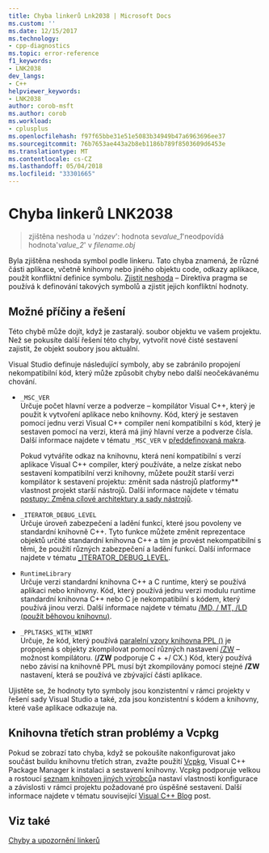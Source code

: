 ```yaml
---
title: Chyba linkerů Lnk2038 | Microsoft Docs
ms.custom: ''
ms.date: 12/15/2017
ms.technology:
- cpp-diagnostics
ms.topic: error-reference
f1_keywords:
- LNK2038
dev_langs:
- C++
helpviewer_keywords:
- LNK2038
author: corob-msft
ms.author: corob
ms.workload:
- cplusplus
ms.openlocfilehash: f97f65bbe31e51e5083b34949b47a6963696ee37
ms.sourcegitcommit: 76b7653ae443a2b8eb1186b789f8503609d6453e
ms.translationtype: MT
ms.contentlocale: cs-CZ
ms.lasthandoff: 05/04/2018
ms.locfileid: "33301665"
---
```

# <a name="linker-tools-error-lnk2038"></a>Chyba linkerů LNK2038

> zjištěna neshoda u '*název*': hodnota se*value_1*'neodpovídá hodnota'*value_2*' v *filename.obj*

Byla zjištěna neshoda symbol podle linkeru. Tato chyba znamená, že různé části aplikace, včetně knihovny nebo jiného objektu code, odkazy aplikace, použít konfliktní definice symbolu. [Zjistit neshoda](../../preprocessor/detect-mismatch.md) – Direktiva pragma se používá k definování takových symbolů a zjistit jejich konfliktní hodnoty.

## <a name="possible-causes-and-solutions"></a>Možné příčiny a řešení

Této chybě může dojít, když je zastaralý. soubor objektu ve vašem projektu. Než se pokusíte další řešení této chyby, vytvořit nové čisté sestavení zajistit, že objekt soubory jsou aktuální.

Visual Studio definuje následující symboly, aby se zabránilo propojení nekompatibilní kód, který může způsobit chyby nebo další neočekávanému chování.

- `_MSC_VER`  
   Určuje počet hlavní verze a podverze – kompilátor Visual C++, který je použit k vytvoření aplikace nebo knihovny. Kód, který je sestaven pomocí jednu verzi Visual C++ compiler není kompatibilní s kód, který je sestaven pomocí na verzi, která má jiný hlavní verze a podverze čísla. Další informace najdete v tématu `_MSC_VER` v [předdefinovaná makra](../../preprocessor/predefined-macros.md).

   Pokud vytváříte odkaz na knihovnu, která není kompatibilní s verzí aplikace Visual C++ compiler, který používáte, a nelze získat nebo sestavení kompatibilní verzi knihovny, můžete použít starší verzi kompilátor k sestavení projektu: změnit <C1/>sada nástrojů platformy** vlastnost projekt starší nástrojů. Další informace najdete v tématu [postupy: Změna cílové architektury a sady nástrojů](../../build/how-to-modify-the-target-framework-and-platform-toolset.md).

- `_ITERATOR_DEBUG_LEVEL`  
   Určuje úroveň zabezpečení a ladění funkcí, které jsou povoleny ve standardní knihovně C++. Tyto funkce můžete změnit reprezentace objektů určité standardní knihovna C++ a tím je provést nekompatibilní s těmi, že použití různých zabezpečení a ladění funkcí. Další informace najdete v tématu [_ITERATOR_DEBUG_LEVEL](../../standard-library/iterator-debug-level.md).

- `RuntimeLibrary`  
   Určuje verzi standardní knihovna C++ a C runtime, který se používá aplikaci nebo knihovny. Kód, který používá jednu verzi modulu runtime standardní knihovna C++ nebo C je nekompatibilní s kódem, který používá jinou verzi. Další informace najdete v tématu [/MD, / MT, /LD (použít běhovou knihovnu)](../../build/reference/md-mt-ld-use-run-time-library.md).

- `_PPLTASKS_WITH_WINRT`  
   Určuje, že kód, který používá [paralelní vzory knihovna PPL ()](../../parallel/concrt/parallel-patterns-library-ppl.md) je propojená s objekty zkompilovat pomocí různých nastavení [/ZW](../../build/reference/zw-windows-runtime-compilation.md) – možnost kompilátoru. (**/ZW** podporuje C + +/ CX.) Kód, který používá nebo závisí na knihovně PPL musí být zkompilovány pomocí stejné **/ZW** nastavení, která se používá ve zbývající části aplikace.

Ujistěte se, že hodnoty tyto symboly jsou konzistentní v rámci projekty v řešení sady Visual Studio a také, zda jsou konzistentní s kódem a knihovny, které vaše aplikace odkazuje na.

## <a name="third-party-library-issues-and-vcpkg"></a>Knihovna třetích stran problémy a Vcpkg

Pokud se zobrazí tato chyba, když se pokoušíte nakonfigurovat jako součást buildu knihovnu třetích stran, zvažte použití [Vcpkg](../../vcpkg.md), Visual C++ Package Manager k instalaci a sestavení knihovny. Vcpkg podporuje velkou a rostoucí [seznam knihoven jiných výrobců](https://github.com/Microsoft/vcpkg/tree/master/ports)a nastaví vlastnosti konfigurace a závislosti v rámci projektu požadované pro úspěšné sestavení. Další informace najdete v tématu související [Visual C++ Blog](https://blogs.msdn.microsoft.com/vcblog/2016/09/19/vcpkg-a-tool-to-acquire-and-build-c-open-source-libraries-on-windows/) post.

## <a name="see-also"></a>Viz také

[Chyby a upozornění linkerů](../../error-messages/tool-errors/linker-tools-errors-and-warnings.md)